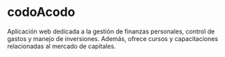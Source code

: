 # codoAcodo
Aplicación web dedicada a la gestión de finanzas personales, control de gastos y manejo de inversiones. Además, ofrece cursos y capacitaciones relacionadas al mercado de capitales.
